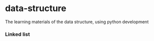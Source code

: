 # data-structure
The learning materials of the data structure, using python development

### Linked list

